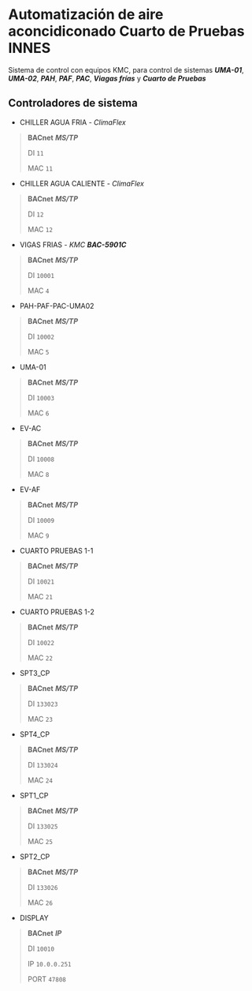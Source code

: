 # Automatización de aire aconcidiconado Cuarto de Pruebas INNES

Sistema de control con equipos KMC, para control de sistemas ***UMA-01***, ***UMA-02***, ***PAH***, ***PAF***, ***PAC***, ***Viagas frías*** y ***Cuarto de Pruebas***

## Controladores de sistema

- CHILLER AGUA FRIA - *ClimaFlex*

> **BACnet** ***MS/TP***
>
> DI `11` 
>
> MAC `11` 

- CHILLER AGUA CALIENTE - *ClimaFlex*

> **BACnet** ***MS/TP***
>
> DI `12` 
>
> MAC `12` 

- VIGAS FRIAS - *KMC* ***BAC-5901C***

> **BACnet** ***MS/TP***
>
> DI `10001` 
>
> MAC `4`

- PAH-PAF-PAC-UMA02 

> **BACnet** ***MS/TP***
>
> DI `10002` 
>
> MAC `5` 

- UMA-01 

> **BACnet** ***MS/TP***
>
> DI `10003` 
>
> MAC `6`

- EV-AC 

> **BACnet** ***MS/TP***
>
> DI `10008` 
>
> MAC `8`

- EV-AF

> **BACnet** ***MS/TP***
>
> DI `10009` 
>
> MAC `9` 

- CUARTO PRUEBAS 1-1 

> **BACnet** ***MS/TP***
>
> DI `10021` 
>
> MAC `21` 

- CUARTO PRUEBAS 1-2

> **BACnet** ***MS/TP***
>
> DI `10022` 
>
> MAC `22`

- SPT3_CP

> **BACnet** ***MS/TP***
>
> DI `133023` 
>
> MAC `23`

- SPT4_CP

> **BACnet** ***MS/TP***
>
> DI `133024` 
>
> MAC `24`

- SPT1_CP

> **BACnet** ***MS/TP***
>
> DI `133025` 
>
> MAC `25`

- SPT2_CP

> **BACnet** ***MS/TP***
>
> DI `133026` 
>
> MAC `26`

- DISPLAY

> **BACnet** ***IP***
>
> DI `10010` 
>
> IP `10.0.0.251`
>
> PORT `47808`
